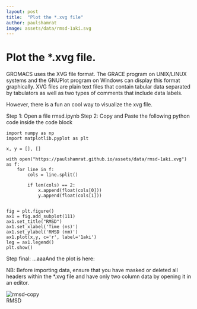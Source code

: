```yaml
---
layout: post
title:  "Plot the *.xvg file"
author: paulshamrat
image: assets/data/rmsd-1aki.svg
---
```


# Plot the *.xvg file.

GROMACS uses the XVG file format. The GRACE program on UNIX/LINUX systems and the GNUPlot program on Windows can display this format graphically. XVG files are plain text files that contain tabular data separated by tabulators as well as two types of comments that include data labels.

However, there is a fun an cool way to visualize the xvg file.

Step 1: Open a file rmsd.ipynb
Step 2: Copy and Paste the following python code inside the code block

```
import numpy as np
import matplotlib.pyplot as plt

x, y = [], []

with open("https://paulshamrat.github.io/assets/data/rmsd-1aki.xvg") as f:
    for line in f:
        cols = line.split()

        if len(cols) == 2:
            x.append(float(cols[0]))
            y.append(float(cols[1]))


fig = plt.figure()
ax1 = fig.add_subplot(111)
ax1.set_title("RMSD")    
ax1.set_xlabel('Time (ns)')
ax1.set_ylabel('RMSD (nm)')
ax1.plot(x,y, c='r', label='1aki')
leg = ax1.legend()
plt.show()  

```
Step final: ...aaaAnd the plot is here:

NB: Before importing data, ensure that you have masked or deleted all headers within the *.xvg file and have only two column data by opening it in an editor.

![rmsd-copy](https://paulshamrat.github.io/assets/data/rmsd-1aki.svg)<br>
RMSD